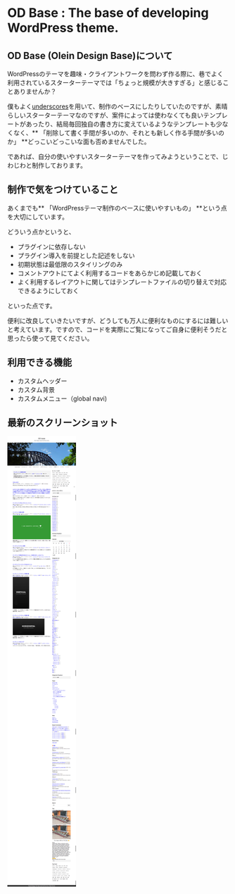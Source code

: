 # OD Base : The base of developing WordPress theme.

## OD Base (Olein Design Base)について
WordPressのテーマを趣味・クライアントワークを問わず作る際に、巷でよく利用されているスターターテーマでは「ちょっと規模が大きすぎる」と感じることありませんか？

僕もよく[underscores](http://underscores.me/)を用いて、制作のベースにしたりしていたのですが、素晴らしいスターターテーマなのですが、案件によっては使わなくても良いテンプレートがあったり、結局毎回独自の書き方に変えているようなテンプレートも少なくなく、** 「削除して書く手間が多いのか、それとも新しく作る手間が多いのか」 **どっこいどっこいな面も否めませんでした。

であれば、自分の使いやすいスターターテーマを作ってみようということで、じわじわと制作しております。

## 制作で気をつけていること
あくまでも** 「WordPressテーマ制作のベースに使いやすいもの」 **という点を大切にしています。

どういう点かというと、

* プラグインに依存しない
* プラグイン導入を前提とした記述をしない
* 初期状態は最低限のスタイリングのみ
* コメントアウトにてよく利用するコードをあらかじめ記載しておく
* よく利用するレイアウトに関してはテンプレートファイルの切り替えで対応できるようにしておく

といった点です。

便利に改良していきたいですが、どうしても万人に便利なものにするには難しいと考えています。ですので、コードを実際にご覧になってご自身に便利そうだと思ったら使って見てください。

## 利用できる機能
* カスタムヘッダー
* カスタム背景
* カスタムメニュー（global navi)

## 最新のスクリーンショット
![最新のスクリーンショット](https://github.com/KojiKuno/od-base/blob/master/screenshot/odbase.png)